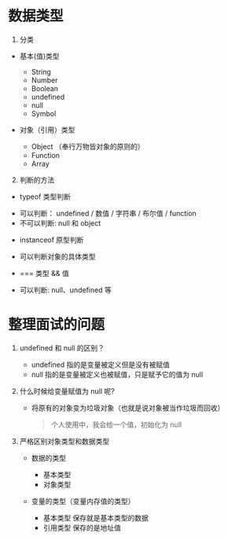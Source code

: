 <!--
 * @Author: DuYa
 * @LastEditors: DuYa
 -->

# 数据类型

1. 分类

- 基本(值)类型

  - String
  - Number
  - Boolean
  - undefined
  - null
  - Symbol

- 对象（引用）类型
  - Object （奉行万物皆对象的原则的）
  - Function
  - Array

2. 判断的方法

- typeof 类型判断

* 可以判断： undefined / 数值 / 字符串 / 布尔值 / function
* 不可以判断: null 和 object

- instanceof 原型判断

* 可以判断对象的具体类型

- === 类型 && 值

* 可以判断: null、undefined 等

# 整理面试的问题

1. undefined 和 null 的区别？

   - undefined 指的是变量被定义但是没有被赋值
   - null 指的是变量被定义也被赋值，只是赋予它的值为 null

2. 什么时候给变量赋值为 null 呢?

   - 将原有的对象变为垃圾对象（也就是说对象被当作垃圾而回收）
     > 个人使用中，我会给一个值，初始化为 null

3. 严格区别对象类型和数据类型

   - 数据的类型

     - 基本类型
     - 对象类型

   - 变量的类型（变量内存值的类型）

     - 基本类型 保存就是基本类型的数据
     - 引用类型 保存的是地址值
